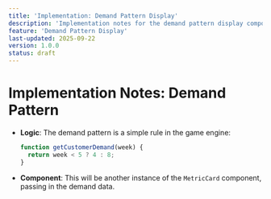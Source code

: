 ```yaml
---
title: 'Implementation: Demand Pattern Display'
description: 'Implementation notes for the demand pattern display component.'
feature: 'Demand Pattern Display'
last-updated: 2025-09-22
version: 1.0.0
status: draft
---
```


# Implementation Notes: Demand Pattern

- **Logic**: The demand pattern is a simple rule in the game engine:
    ```javascript
    function getCustomerDemand(week) {
      return week < 5 ? 4 : 8;
    }
    ```
- **Component**: This will be another instance of the `MetricCard` component, passing in the demand data.

